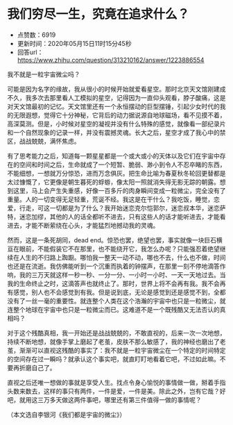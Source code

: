 # 我们穷尽一生，究竟在追求什么？
- 点赞数：6919
- 更新时间：2020年05月15日11时15分45秒
- 回答url：https://www.zhihu.com/question/313210162/answer/1223886554
<body>
 <p data-pid="1ZwIPlon">我不就是一粒宇宙微尘吗？</p>
 <p data-pid="jRLogLpO">可能是因为名字的缘故，我从很小的时候开始就爱看星空。那时北京天文馆刚建成不久，我多次去那里看人工模拟的星空，记得因为一直仰头观看，脖子酸痛，这是对天文馆最初的记忆。天文馆里还有一个永恒摆动的巨型摆锤，引起少女时代的我的无限遐想，觉得它十分神秘，它背后的动力据说源自地球磁场，看不见摸不着，高深莫测。但是，小时候对星空的凝视并没有什么特殊的感觉，就像看一部纪录片和一个自然现象的记录一样，并没有震撼灵魂。长大之后，星空才成了我心中的禁区，战战兢兢，满怀焦虑。</p>
 <p data-pid="-o1I7UaE">有了思考能力之后，知道每一颗星星都是一个或大或小的天体以及它们在宇宙中存在的空间和时间之后，生命就成了一个短暂、脆弱、渺小到令人不忍卒睹的东西，不能细想，一想就万分惊恐，进而万念俱灰。把生命比喻为春夏秋冬轮回更替都是太过慷慨了，它更像是朝生暮死的蜉蝣，像太阳一照就消失得无影无踪的朝露。想到这里，马上会产生失重感，好像一百多斤的肉身瞬间变成一粒微尘，完全没有了重量。人的一切变得无足轻重，荒诞不经。我这是在干什么？我吃饭，睡觉，恋爱，行走，可这一切都是为了什么？我开始迷恋克尔恺郭尔，迷恋叔本华，迷恋萨特，迷恋加缪，其他的人的话全都听不进去，只有这些人的话才能听进去，才能看进去，才能不断萦绕在心头，才能猛烈地撼动我的灵魂。</p>
 <p data-pid="nxlewXaT">然而，这是一条死胡同，dead end。惊恐也罢，绝望也罢，事实就像一块巨石横亘在眼前，不能假装它不在那里，也不能绕开它，我怎么办呢？只能强忍着绝望继续在人生的不归路上踟蹰。哪怕我一整天一动不动，哪也不去，什么也不做，时间也还是在流逝。我仿佛能听到一个沉重而执着的钟摆声，在那里一刻不停地滴答作响，我的三万天就这样一秒一秒、一分一分、一小时一小时、一天一天地过去。当我的生命终止之时，这滴答声也就终止了。那时，世界上将不会再有我。我不会再有感觉，别人也不会感觉到有我。但是说到底，无论是感觉到还是感觉不到，全都没有了一丝一毫的重要性。就连整个人类在这个浩瀚的宇宙中也只是一粒微尘，就连整个地球在宇宙中也只是一粒微尘而已。这难道不是一个既残酷又无法否认的真相吗？</p>
 <p data-pid="BsVNPoeG">对于这个残酷真相，我一开始还是战战兢兢的，不敢直视的，后来一次一次地想，持续不断地想，就像手掌上磨起了老茧，皮肤不那么敏感了，我的神经也磨出了老茧，渐渐可以直视这残酷的事实了：我不就是一粒宇宙微尘在一个特定的时间特定的空间存在过一瞬吗？就承认这个事实吧，就直盯盯地看着它吧，不过如此嘛。不要再折磨自己了。</p>
 <p data-pid="dbVoVOOE">直视之后还唯一想做的事就是享受人生。找点令身心愉悦的事情做一做，掰着手指头数来数去，这样的事只有两件，一件是爱，一件是美。除此之外，岂有它哉？好吧，就用这三万多天做这两件事吧，哪里还有第三件值得一做的事情呢？</p>
 <p data-pid="ys3ZgfLW">（本文选自李银河《我们都是宇宙的微尘》）</p>
</body>
